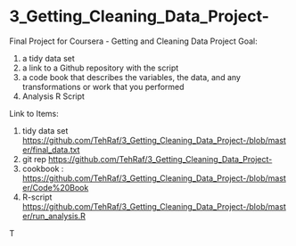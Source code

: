 # 3_Getting_Cleaning_Data_Project-
Final Project for Coursera - Getting and Cleaning Data
Project Goal:

1) a tidy data set 
2) a link to a Github repository with the script
3) a code book that describes the variables, the data, and any transformations or work that you performed 
4) Analysis R Script

Link to Items:
1. tidy data set https://github.com/TehRaf/3_Getting_Cleaning_Data_Project-/blob/master/final_data.txt
2. git rep https://github.com/TehRaf/3_Getting_Cleaning_Data_Project-
3. cookbook : https://github.com/TehRaf/3_Getting_Cleaning_Data_Project-/blob/master/Code%20Book
4. R-script https://github.com/TehRaf/3_Getting_Cleaning_Data_Project-/blob/master/run_analysis.R


T
